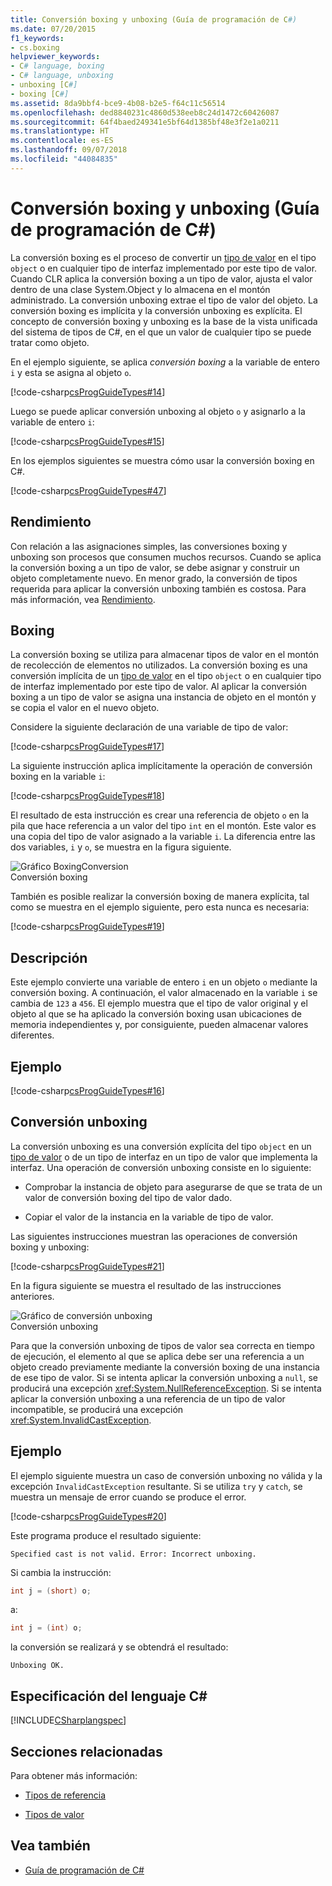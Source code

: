```yaml
---
title: Conversión boxing y unboxing (Guía de programación de C#)
ms.date: 07/20/2015
f1_keywords:
- cs.boxing
helpviewer_keywords:
- C# language, boxing
- C# language, unboxing
- unboxing [C#]
- boxing [C#]
ms.assetid: 8da9bbf4-bce9-4b08-b2e5-f64c11c56514
ms.openlocfilehash: ded8840231c4860d538eeb8c24d1472c60426087
ms.sourcegitcommit: 64f4baed249341e5bf64d1385bf48e3f2e1a0211
ms.translationtype: HT
ms.contentlocale: es-ES
ms.lasthandoff: 09/07/2018
ms.locfileid: "44084835"
---
```

# <a name="boxing-and-unboxing-c-programming-guide"></a>Conversión boxing y unboxing (Guía de programación de C#)
La conversión boxing es el proceso de convertir un [tipo de valor](../../../csharp/language-reference/keywords/value-types.md) en el tipo `object` o en cualquier tipo de interfaz implementado por este tipo de valor. Cuando CLR aplica la conversión boxing a un tipo de valor, ajusta el valor dentro de una clase System.Object y lo almacena en el montón administrado. La conversión unboxing extrae el tipo de valor del objeto. La conversión boxing es implícita y la conversión unboxing es explícita. El concepto de conversión boxing y unboxing es la base de la vista unificada del sistema de tipos de C#, en el que un valor de cualquier tipo se puede tratar como objeto.  
  
 En el ejemplo siguiente, se aplica *conversión boxing* a la variable de entero `i` y esta se asigna al objeto `o`.  
  
 [!code-csharp[csProgGuideTypes#14](../../../csharp/programming-guide/nullable-types/codesnippet/CSharp/boxing-and-unboxing_1.cs)]  
  
 Luego se puede aplicar conversión unboxing al objeto `o` y asignarlo a la variable de entero `i`:  
  
 [!code-csharp[csProgGuideTypes#15](../../../csharp/programming-guide/nullable-types/codesnippet/CSharp/boxing-and-unboxing_2.cs)]  
  
 En los ejemplos siguientes se muestra cómo usar la conversión boxing en C#.  
  
 [!code-csharp[csProgGuideTypes#47](../../../csharp/programming-guide/nullable-types/codesnippet/CSharp/boxing-and-unboxing_3.cs)]  
  
## <a name="performance"></a>Rendimiento  
 Con relación a las asignaciones simples, las conversiones boxing y unboxing son procesos que consumen muchos recursos. Cuando se aplica la conversión boxing a un tipo de valor, se debe asignar y construir un objeto completamente nuevo. En menor grado, la conversión de tipos requerida para aplicar la conversión unboxing también es costosa. Para más información, vea [Rendimiento](../../../../docs/framework/performance/performance-tips.md).  
  
## <a name="boxing"></a>Boxing  
 La conversión boxing se utiliza para almacenar tipos de valor en el montón de recolección de elementos no utilizados. La conversión boxing es una conversión implícita de un [tipo de valor](../../../csharp/language-reference/keywords/value-types.md) en el tipo `object` o en cualquier tipo de interfaz implementado por este tipo de valor. Al aplicar la conversión boxing a un tipo de valor se asigna una instancia de objeto en el montón y se copia el valor en el nuevo objeto.  
  
 Considere la siguiente declaración de una variable de tipo de valor:  
  
 [!code-csharp[csProgGuideTypes#17](../../../csharp/programming-guide/nullable-types/codesnippet/CSharp/boxing-and-unboxing_4.cs)]  
  
 La siguiente instrucción aplica implícitamente la operación de conversión boxing en la variable `i`:  
  
 [!code-csharp[csProgGuideTypes#18](../../../csharp/programming-guide/nullable-types/codesnippet/CSharp/boxing-and-unboxing_5.cs)]  
  
 El resultado de esta instrucción es crear una referencia de objeto `o` en la pila que hace referencia a un valor del tipo `int` en el montón. Este valor es una copia del tipo de valor asignado a la variable `i`. La diferencia entre las dos variables, `i` y `o`, se muestra en la figura siguiente.  
  
 ![Gráfico BoxingConversion](../../../csharp/programming-guide/types/media/vcboxingconversion.gif "vcBoxingConversion")  
Conversión boxing  
  
 También es posible realizar la conversión boxing de manera explícita, tal como se muestra en el ejemplo siguiente, pero esta nunca es necesaria:  
  
 [!code-csharp[csProgGuideTypes#19](../../../csharp/programming-guide/nullable-types/codesnippet/CSharp/boxing-and-unboxing_6.cs)]  
  
## <a name="description"></a>Descripción  
 Este ejemplo convierte una variable de entero `i` en un objeto `o` mediante la conversión boxing. A continuación, el valor almacenado en la variable `i` se cambia de `123` a `456`. El ejemplo muestra que el tipo de valor original y el objeto al que se ha aplicado la conversión boxing usan ubicaciones de memoria independientes y, por consiguiente, pueden almacenar valores diferentes.  
  
## <a name="example"></a>Ejemplo  
 [!code-csharp[csProgGuideTypes#16](../../../csharp/programming-guide/nullable-types/codesnippet/CSharp/boxing-and-unboxing_7.cs)]  
  
## <a name="unboxing"></a>Conversión unboxing  
 La conversión unboxing es una conversión explícita del tipo `object` en un [tipo de valor](../../../csharp/language-reference/keywords/value-types.md) o de un tipo de interfaz en un tipo de valor que implementa la interfaz. Una operación de conversión unboxing consiste en lo siguiente:  
  
-   Comprobar la instancia de objeto para asegurarse de que se trata de un valor de conversión boxing del tipo de valor dado.  
  
-   Copiar el valor de la instancia en la variable de tipo de valor.  
  
 Las siguientes instrucciones muestran las operaciones de conversión boxing y unboxing:  
  
 [!code-csharp[csProgGuideTypes#21](../../../csharp/programming-guide/nullable-types/codesnippet/CSharp/boxing-and-unboxing_8.cs)]  
  
 En la figura siguiente se muestra el resultado de las instrucciones anteriores.  
  
 ![Gráfico de conversión unboxing](../../../csharp/programming-guide/types/media/vcunboxingconversion.gif "vcUnBoxingConversion")  
Conversión unboxing  
  
 Para que la conversión unboxing de tipos de valor sea correcta en tiempo de ejecución, el elemento al que se aplica debe ser una referencia a un objeto creado previamente mediante la conversión boxing de una instancia de ese tipo de valor. Si se intenta aplicar la conversión unboxing a `null`, se producirá una excepción <xref:System.NullReferenceException>. Si se intenta aplicar la conversión unboxing a una referencia de un tipo de valor incompatible, se producirá una excepción <xref:System.InvalidCastException>.  
  
## <a name="example"></a>Ejemplo  
 El ejemplo siguiente muestra un caso de conversión unboxing no válida y la excepción `InvalidCastException` resultante. Si se utiliza `try` y `catch`, se muestra un mensaje de error cuando se produce el error.  
  
 [!code-csharp[csProgGuideTypes#20](../../../csharp/programming-guide/nullable-types/codesnippet/CSharp/boxing-and-unboxing_9.cs)]  
  
 Este programa produce el resultado siguiente:  
  
 `Specified cast is not valid. Error: Incorrect unboxing.`  
  
 Si cambia la instrucción:  
  
```csharp
int j = (short) o;  
```  
  
 a:  
  
```csharp
int j = (int) o;  
```  
  
 la conversión se realizará y se obtendrá el resultado:  
  
 `Unboxing OK.`  
  
## <a name="c-language-specification"></a>Especificación del lenguaje C#  
 [!INCLUDE[CSharplangspec](~/includes/csharplangspec-md.md)]  
  
## <a name="related-sections"></a>Secciones relacionadas  
 Para obtener más información:  
  
-   [Tipos de referencia](../../../csharp/language-reference/keywords/reference-types.md)  
  
-   [Tipos de valor](../../../csharp/language-reference/keywords/value-types.md)  
  
## <a name="see-also"></a>Vea también

- [Guía de programación de C#](../../../csharp/programming-guide/index.md)
